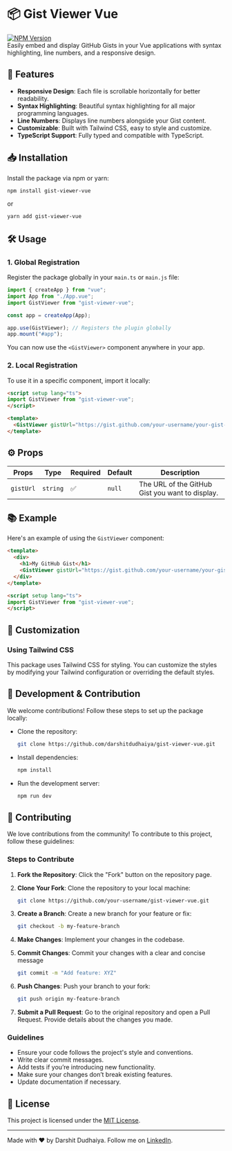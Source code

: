 # 📦 **Gist Viewer Vue**

[![NPM Version](https://img.shields.io/npm/v/gist-viewer-vue.svg)](https://www.npmjs.com/package/gist-viewer-vue)  
Easily embed and display GitHub Gists in your Vue applications with syntax highlighting, line numbers, and a responsive design.



## 🚀 Features
- **Responsive Design**: Each file is scrollable horizontally for better readability.  
- **Syntax Highlighting**: Beautiful syntax highlighting for all major programming languages.  
- **Line Numbers**: Displays line numbers alongside your Gist content.  
- **Customizable**: Built with Tailwind CSS, easy to style and customize.  
- **TypeScript Support**: Fully typed and compatible with TypeScript.



## 📥 Installation

Install the package via npm or yarn:

```bash
npm install gist-viewer-vue
```
or
```bash
yarn add gist-viewer-vue
```


## 🛠️ Usage
### **1. Global Registration**

Register the package globally in your `main.ts` or `main.js` file:
```JavaScript
import { createApp } from "vue";
import App from "./App.vue";
import GistViewer from "gist-viewer-vue";

const app = createApp(App);

app.use(GistViewer); // Registers the plugin globally
app.mount("#app");

```
You can now use the `<GistViewer>` component anywhere in your app.

### **2. Local Registration**

To use it in a specific component, import it locally:

```HTML
<script setup lang="ts">
import GistViewer from "gist-viewer-vue";
</script>

<template>
  <GistViewer gistUrl="https://gist.github.com/your-username/your-gist-id" />
</template>
```


⚙️ Props
---

| Props  | Type | Required | Default | Description |
| ------- | ------ | ----------- | -------- | ------- |
| `gistUrl` | `string` | ✅ | `null` | The URL of the GitHub Gist you want to display.




## 📚 Example

Here's an example of using the `GistViewer` component:
```HTML
<template>
  <div>
    <h1>My GitHub Gist</h1>
    <GistViewer gistUrl="https://gist.github.com/your-username/your-gist-id" />
  </div>
</template>

<script setup lang="ts">
import GistViewer from "gist-viewer-vue";
</script>
```


## 🎨 Customization

### **Using Tailwind CSS**

This package uses Tailwind CSS for styling. You can customize the styles by modifying your Tailwind configuration or overriding the default styles.




## 🧪 Development & Contribution

We welcome contributions! Follow these steps to set up the package locally:

- Clone the repository:
	```bash
	git clone https://github.com/darshitdudhaiya/gist-viewer-vue.git
	```
- Install dependencies:
	```bash
	npm install
	```
- Run the development server:
	```bash
	npm run dev
	```


## 🤝 Contributing

We love contributions from the community! To contribute to this project, follow these guidelines:

### Steps to Contribute

1.  **Fork the Repository**: Click the "Fork" button on the repository page.

2.  **Clone Your Fork**: Clone the repository to your local machine:
    ```bash
    git clone https://github.com/your-username/gist-viewer-vue.git
    ```

3. **Create a Branch**: Create a new branch for your feature or fix:
	```bash
	git checkout -b my-feature-branch
	```

4.   **Make Changes**: Implement your changes in the codebase.

5.  **Commit Changes**: Commit your changes with a clear and concise message
	```bash
	git commit -m "Add feature: XYZ"
	```

6. **Push Changes**: Push your branch to your fork:
	```bash
	git push origin my-feature-branch
	```	

7.  **Submit a Pull Request**: Go to the original repository and open a Pull Request. Provide details about the changes you made.

### Guidelines

-   Ensure your code follows the project's style and conventions.
-   Write clear commit messages.
-   Add tests if you’re introducing new functionality.
-   Make sure your changes don’t break existing features.
-   Update documentation if necessary.


## 📝 License

This project is licensed under the [MIT License](LICENSE).

---

Made with ❤️ by Darshit Dudhaiya. Follow me on [LinkedIn](https://linkedin.com/in/darshitdudhaiya).
